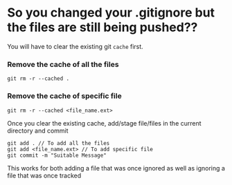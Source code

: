 # So you changed your .gitignore but the files are still being pushed??

You will have to clear the existing git `cache` first.

### Remove the cache of all the files

```
git rm -r --cached .
```

### Remove the cache of specific file

```
git rm -r --cached <file_name.ext>
```

Once you clear the existing cache, add/stage file/files in the current directory and commit

```
git add . // To add all the files
git add <file_name.ext> // To add specific file
git commit -m "Suitable Message"
```

This works for both adding a file that was once ignored as well as ignoring a file that was once tracked
